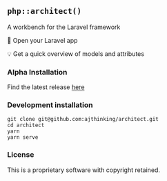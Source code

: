## `php::architect()`

A workbench for the Laravel framework

:open_file_folder: Open your Laravel app

<!-- <img width="500px" src="p1"> -->

:bulb: Get a quick overview of models and attributes

<!-- <img width="500px" src="p2"> -->

### Alpha Installation
Find the latest release [here](https://github.com/ajthinking/architect/releases)

### Development installation

```
git clone git@github.com:ajthinking/architect.git
cd architect
yarn
yarn serve
```

### License
This is a proprietary software with copyright retained.
